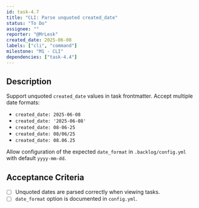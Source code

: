 ```yaml
---
id: task-4.7
title: "CLI: Parse unquoted created_date"
status: "To Do"
assignee: ""
reporter: "@MrLesk"
created_date: 2025-06-08
labels: ["cli", "command"]
milestone: "M1 - CLI"
dependencies: ["task-4.4"]
---
```


## Description

Support unquoted `created_date` values in task frontmatter. Accept multiple date formats:

- `created_date: 2025-06-08`
- `created_date: '2025-06-08'`
- `created_date: 08-06-25`
- `created_date: 08/06/25`
- `created_date: 08.06.25`

Allow configuration of the expected `date_format` in `.backlog/config.yml` with default `yyyy-mm-dd`.

## Acceptance Criteria

- [ ] Unquoted dates are parsed correctly when viewing tasks.
- [ ] `date_format` option is documented in `config.yml`.

